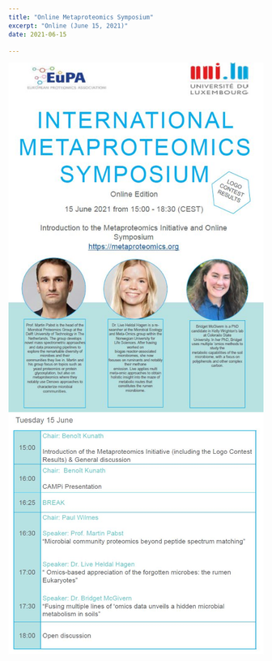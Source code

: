 ```yaml
---
title: "Online Metaproteomics Symposium"
excerpt: "Online (June 15, 2021)"
date: 2021-06-15

---
```


![flyer](/assets/images/online_symposium_1.jpg)
![program](/assets/images/online_symposium_2.jpg)
